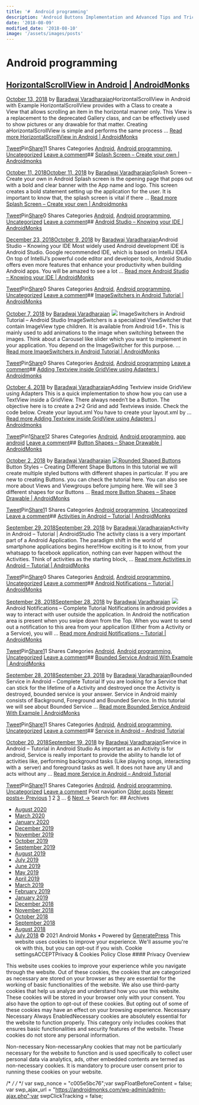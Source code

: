 ```yaml
---
title: '#  Android programming'
description: 'Android Buttons Implementation and Advanced Tips and Tricks Uncategorized - Buttons in Android - OverView and Implementation Android Monks'
date: '2018-08-09'
modified_date: '2018-08-10'
image: '/assets/images/posts'
---
```

#  Android programming

## [HorizontalScrollView in Android | AndroidMonks](https://androidmonks.com/horizontalscrollview/)

 [October 13, 2018](https://androidmonks.com/horizontalscrollview/ "12:37 pm") by [Baradwaj Varadharajan](https://androidmonks.com/author/admin/ "View all posts by Baradwaj Varadharajan")HorizontalScrollView in Android with Example HorizontalScrollView provides with a Class to create a View that allows scrolling an item in the horizontal manner only. This View is a replacement to the deprecated Gallery class, and can be effectively used to show pictures or any drawable for that matter. Creating aHorizontalScrollView is simple and performs the same process … [Read more HorizontalScrollView in Android | AndroidMonks](https://androidmonks.com/horizontalscrollview/ "HorizontalScrollView in Android | AndroidMonks")

[Tweet](https://twitter.com/intent/tweet?text=HorizontalScrollView+in+Android++AndroidMonks&url=https%3A%2F%2Fandroidmonks.com%2Fhorizontalscrollview%2F)Pin[Share1](https://www.facebook.com/share.php?u=https%3A%2F%2Fandroidmonks.com%2Fhorizontalscrollview%2F)1 Shares Categories [Android](https://androidmonks.com/category/android/), [Android programming](https://androidmonks.com/category/android-programming/), [Uncategorized](https://androidmonks.com/category/uncategorized/) [Leave a comment](https://androidmonks.com/horizontalscrollview/#respond)## [Splash Screen – Create your own | Androidmonks](https://androidmonks.com/splash-screen/)

 [October 11, 2018October 11, 2018](https://androidmonks.com/splash-screen/ "5:38 pm") by [Baradwaj Varadharajan](https://androidmonks.com/author/admin/ "View all posts by Baradwaj Varadharajan")Splash Screen – Create your own in Android Splash screen is the opening page that pops out with a bold and clear banner with the App name and logo. This screen creates a bold statement setting up the application for the user. It is important to know that, the splash screen is vital if there … [Read more Splash Screen – Create your own | Androidmonks](https://androidmonks.com/splash-screen/ "Splash Screen – Create your own | Androidmonks")

[Tweet](https://twitter.com/intent/tweet?text=Splash+Screen+-+Create+your+own++Androidmonks&url=https%3A%2F%2Fandroidmonks.com%2Fsplash-screen%2F)Pin[Share](https://www.facebook.com/share.php?u=https%3A%2F%2Fandroidmonks.com%2Fsplash-screen%2F)0 Shares Categories [Android](https://androidmonks.com/category/android/), [Android programming](https://androidmonks.com/category/android-programming/), [Uncategorized](https://androidmonks.com/category/uncategorized/) [Leave a comment](https://androidmonks.com/splash-screen/#respond)## [Android Studio – Knowing your IDE | AndroidMonks](https://androidmonks.com/android-studio/)

 [December 23, 2018October 9, 2018](https://androidmonks.com/android-studio/ "5:28 pm") by [Baradwaj Varadharajan](https://androidmonks.com/author/admin/ "View all posts by Baradwaj Varadharajan")Android Studio – Knowing your IDE Most widely used Android development IDE is Android Studio. Google recommended IDE, which is based on IntelliJ IDEA  On top of IntelliJ’s powerful code editor and developer tools, Android Studio offers even more features that enhance your productivity when building Android apps. You will be amazed to see a lot … [Read more Android Studio – Knowing your IDE | AndroidMonks](https://androidmonks.com/android-studio/ "Android Studio – Knowing your IDE | AndroidMonks")

[Tweet](https://twitter.com/intent/tweet?text=Android+Studio+-+Knowing+your+IDE++AndroidMonks&url=https%3A%2F%2Fandroidmonks.com%2Fandroid-studio%2F)Pin[Share](https://www.facebook.com/share.php?u=https%3A%2F%2Fandroidmonks.com%2Fandroid-studio%2F)0 Shares Categories [Android](https://androidmonks.com/category/android/), [Android programming](https://androidmonks.com/category/android-programming/), [Uncategorized](https://androidmonks.com/category/uncategorized/) [Leave a comment](https://androidmonks.com/android-studio/#respond)## [ImageSwitchers in Android Tutorial | AndroidMonks](https://androidmonks.com/imageswitchers-android/)

 [October 7, 2018](https://androidmonks.com/imageswitchers-android/ "4:12 pm") by [Baradwaj Varadharajan](https://androidmonks.com/author/admin/ "View all posts by Baradwaj Varadharajan")  [![](data:image/gif;base64,R0lGODlhAQABAIAAAAAAAP///yH5BAEAAAAALAAAAAABAAEAAAIBRAA7)![](https://androidmonks.com/wp-content/uploads/2018/10/abstract-art-artistic-990824.jpg)](https://androidmonks.com/imageswitchers-android/) ImageSwitchers in Android Tutorial – Android Studio ImageSwitchers is a specialized ViewSwitcher that contain ImageView type children. It is available from Android 1.6+. This is mainly used to add animations to the image when switching between the images. Think about a Carousel like slider which you want to implement in your application. You depend on the ImageSwitcher for this purpose. … [Read more ImageSwitchers in Android Tutorial | AndroidMonks](https://androidmonks.com/imageswitchers-android/ "ImageSwitchers in Android Tutorial | AndroidMonks")

[Tweet](https://twitter.com/intent/tweet?text=ImageSwitchers+in+Android+Tutorial++AndroidMonks&url=https%3A%2F%2Fandroidmonks.com%2Fimageswitchers-android%2F)Pin[Share](https://www.facebook.com/share.php?u=https%3A%2F%2Fandroidmonks.com%2Fimageswitchers-android%2F)0 Shares Categories [Android](https://androidmonks.com/category/android/), [Android programming](https://androidmonks.com/category/android-programming/) [Leave a comment](https://androidmonks.com/imageswitchers-android/#respond)## [Adding Textview inside GridView using Adapters | Androidmonks](https://androidmonks.com/adding-textview-inside-gridview/)

 [October 4, 2018](https://androidmonks.com/adding-textview-inside-gridview/ "7:52 am") by [Baradwaj Varadharajan](https://androidmonks.com/author/admin/ "View all posts by Baradwaj Varadharajan")Adding Textview inside GridView using Adapters This is a quick implementation to show how you can use a TextView inside a GridView. There always needn’t be a Button. The objective here is to create a 2×2 Grid and add Textviews inside. Check the code below. Create your layout.xml You have to create your layout.xml by … [Read more Adding Textview inside GridView using Adapters | Androidmonks](https://androidmonks.com/adding-textview-inside-gridview/ "Adding Textview inside GridView using Adapters | Androidmonks")

[Tweet](https://twitter.com/intent/tweet?text=Adding+Textview+inside+GridView+using+Adapters++Androidmonks&url=https%3A%2F%2Fandroidmonks.com%2Fadding-textview-inside-gridview%2F)Pin1[Share1](https://www.facebook.com/share.php?u=https%3A%2F%2Fandroidmonks.com%2Fadding-textview-inside-gridview%2F)2 Shares Categories [Android](https://androidmonks.com/category/android/), [Android programming](https://androidmonks.com/category/android-programming/), [app android](https://androidmonks.com/category/app-android/) [Leave a comment](https://androidmonks.com/adding-textview-inside-gridview/#respond)## [Button Shapes – Shape Drawable | AndroidMonks](https://androidmonks.com/button-shapes-drawable/)

 [October 2, 2018](https://androidmonks.com/button-shapes-drawable/ "4:12 am") by [Baradwaj Varadharajan](https://androidmonks.com/author/admin/ "View all posts by Baradwaj Varadharajan")  [![Rounded Shaped Buttons](data:image/gif;base64,R0lGODlhAQABAIAAAAAAAP///yH5BAEAAAAALAAAAAABAAEAAAIBRAA7)![Rounded Shaped Buttons](https://androidmonks.com/wp-content/uploads/2018/10/Screen-Shot-2018-10-01-at-10.10.53-PM.png)](https://androidmonks.com/button-shapes-drawable/) Button Styles – Creating Different Shape Buttons In this tutorial we will create multiple styled buttons with different shapes in particular. If you are new to creating Buttons. you can check the tutorial here. You can also see more about Views and Viewgroups before jumping here. We will see 3 different shapes for our Buttons … [Read more Button Shapes – Shape Drawable | AndroidMonks](https://androidmonks.com/button-shapes-drawable/ "Button Shapes – Shape Drawable | AndroidMonks")

[Tweet](https://twitter.com/intent/tweet?text=Button+Shapes+-+Shape+Drawable++AndroidMonks&url=https%3A%2F%2Fandroidmonks.com%2Fbutton-shapes-drawable%2F)Pin[Share1](https://www.facebook.com/share.php?u=https%3A%2F%2Fandroidmonks.com%2Fbutton-shapes-drawable%2F)1 Shares Categories [Android programming](https://androidmonks.com/category/android-programming/), [Uncategorized](https://androidmonks.com/category/uncategorized/) [Leave a comment](https://androidmonks.com/button-shapes-drawable/#respond)## [Activities in Android – Tutorial | AndroidMonks](https://androidmonks.com/activities-in-android/)

 [September 29, 2018September 29, 2018](https://androidmonks.com/activities-in-android/ "5:43 pm") by [Baradwaj Varadharajan](https://androidmonks.com/author/admin/ "View all posts by Baradwaj Varadharajan")Activity in Android – Tutorial | AndroidStudio The activity class is a very important part of a Android Application. The paradigm shift in the world of smartphone applications begins here!!How exciting is it to know, from your whatsapp to facebook application, nothing can ever happen without the Activities. Think of activities as the starting block, … [Read more Activities in Android – Tutorial | AndroidMonks](https://androidmonks.com/activities-in-android/ "Activities in Android – Tutorial | AndroidMonks")

[Tweet](https://twitter.com/intent/tweet?text=Activities+in+Android+-+Tutorial++AndroidMonks&url=https%3A%2F%2Fandroidmonks.com%2Factivities-in-android%2F)Pin[Share](https://www.facebook.com/share.php?u=https%3A%2F%2Fandroidmonks.com%2Factivities-in-android%2F)0 Shares Categories [Android](https://androidmonks.com/category/android/), [Android programming](https://androidmonks.com/category/android-programming/), [Uncategorized](https://androidmonks.com/category/uncategorized/) [Leave a comment](https://androidmonks.com/activities-in-android/#respond)## [Android Notifications – Tutorial | AndroidMonks](https://androidmonks.com/android-notifications/)

 [September 28, 2018September 28, 2018](https://androidmonks.com/android-notifications/ "5:48 am") by [Baradwaj Varadharajan](https://androidmonks.com/author/admin/ "View all posts by Baradwaj Varadharajan")  [![](data:image/gif;base64,R0lGODlhAQABAIAAAAAAAP///yH5BAEAAAAALAAAAAABAAEAAAIBRAA7)![](https://androidmonks.com/wp-content/uploads/2018/09/adult-app-channel-221181.jpg)](https://androidmonks.com/android-notifications/) Android Notifications – Complete Tutorial Notifications in android provides a way to interact with user outside the application. In Android the notification area is present when you swipe down from the Top. When you want to send out a notification to this area from your application (Either from a Activity or a Service), you will … [Read more Android Notifications – Tutorial | AndroidMonks](https://androidmonks.com/android-notifications/ "Android Notifications – Tutorial | AndroidMonks")

[Tweet](https://twitter.com/intent/tweet?text=Android+Notifications+-+Tutorial++AndroidMonks&url=https%3A%2F%2Fandroidmonks.com%2Fandroid-notifications%2F)Pin[Share1](https://www.facebook.com/share.php?u=https%3A%2F%2Fandroidmonks.com%2Fandroid-notifications%2F)1 Shares Categories [Android](https://androidmonks.com/category/android/), [Android programming](https://androidmonks.com/category/android-programming/), [Uncategorized](https://androidmonks.com/category/uncategorized/) [Leave a comment](https://androidmonks.com/android-notifications/#respond)## [Bounded Service Android With Example | AndroidMonks](https://androidmonks.com/bounded-service-in-android/)

 [September 28, 2018September 23, 2018](https://androidmonks.com/bounded-service-in-android/ "7:55 am") by [Baradwaj Varadharajan](https://androidmonks.com/author/admin/ "View all posts by Baradwaj Varadharajan")Bounded Service in Android – Complete Tutorial If you are looking for a Service that can stick for the lifetime of a Activity and destroyed once the Activity is destroyed, bounded service is your answer. Service in Android mainly consists of Background, Foreground and Bounded Service. In this tutorial we will see about Bounded Service … [Read more Bounded Service Android With Example | AndroidMonks](https://androidmonks.com/bounded-service-in-android/ "Bounded Service Android With Example | AndroidMonks")

[Tweet](https://twitter.com/intent/tweet?text=Bounded+Service+Android+With+Example++AndroidMonks&url=https%3A%2F%2Fandroidmonks.com%2Fbounded-service-in-android%2F)Pin[Share1](https://www.facebook.com/share.php?u=https%3A%2F%2Fandroidmonks.com%2Fbounded-service-in-android%2F)1 Shares Categories [Android](https://androidmonks.com/category/android/), [Android programming](https://androidmonks.com/category/android-programming/), [Uncategorized](https://androidmonks.com/category/uncategorized/) [Leave a comment](https://androidmonks.com/bounded-service-in-android/#respond)## [Service in Android – Android Tutorial](https://androidmonks.com/service-android-tutorial/)

 [October 20, 2018September 19, 2018](https://androidmonks.com/service-android-tutorial/ "6:00 pm") by [Baradwaj Varadharajan](https://androidmonks.com/author/admin/ "View all posts by Baradwaj Varadharajan")Service in Android – Tutorial in Android Studio As important as an Activity is for android, Service is really important to provide the ability to handle lot of activities like, performing background tasks (Like playing songs, interacting with a  server) and foreground tasks as well. It does not have any UI and acts without any … [Read more Service in Android – Android Tutorial](https://androidmonks.com/service-android-tutorial/ "Service in Android – Android Tutorial")

[Tweet](https://twitter.com/intent/tweet?text=Service+in+Android+-+Android+Tutorial&url=https%3A%2F%2Fandroidmonks.com%2Fservice-android-tutorial%2F)Pin[Share1](https://www.facebook.com/share.php?u=https%3A%2F%2Fandroidmonks.com%2Fservice-android-tutorial%2F)1 Shares Categories [Android](https://androidmonks.com/category/android/), [Android programming](https://androidmonks.com/category/android-programming/), [Uncategorized](https://androidmonks.com/category/uncategorized/) [Leave a comment](https://androidmonks.com/service-android-tutorial/#respond) Post navigation [Older posts](https://androidmonks.com/category/android-programming/page/3/) [Newer posts](https://androidmonks.com/category/android-programming/)[← Previous](https://androidmonks.com/category/android-programming/) [1](https://androidmonks.com/category/android-programming/) 2 [3](https://androidmonks.com/category/android-programming/page/3/) … [6](https://androidmonks.com/category/android-programming/page/6/) [Next →](https://androidmonks.com/category/android-programming/page/3/)  Search for:   ## Archives

* [August 2020](https://androidmonks.com/2020/08/)
* [March 2020](https://androidmonks.com/2020/03/)
* [January 2020](https://androidmonks.com/2020/01/)
* [December 2019](https://androidmonks.com/2019/12/)
* [November 2019](https://androidmonks.com/2019/11/)
* [October 2019](https://androidmonks.com/2019/10/)
* [September 2019](https://androidmonks.com/2019/09/)
* [August 2019](https://androidmonks.com/2019/08/)
* [July 2019](https://androidmonks.com/2019/07/)
* [June 2019](https://androidmonks.com/2019/06/)
* [May 2019](https://androidmonks.com/2019/05/)
* [April 2019](https://androidmonks.com/2019/04/)
* [March 2019](https://androidmonks.com/2019/03/)
* [February 2019](https://androidmonks.com/2019/02/)
* [January 2019](https://androidmonks.com/2019/01/)
* [December 2018](https://androidmonks.com/2018/12/)
* [November 2018](https://androidmonks.com/2018/11/)
* [October 2018](https://androidmonks.com/2018/10/)
* [September 2018](https://androidmonks.com/2018/09/)
* [August 2018](https://androidmonks.com/2018/08/)
* [July 2018](https://androidmonks.com/2018/07/)
 © 2021 Android Monks • Powered by [GeneratePress](https://generatepress.com) This website uses cookies to improve your experience. We'll assume you're ok with this, but you can opt-out if you wish. Cookie settingsACCEPTPrivacy & Cookies Policy   Close #### Privacy Overview

This website uses cookies to improve your experience while you navigate through the website. Out of these cookies, the cookies that are categorized as necessary are stored on your browser as they are essential for the working of basic functionalities of the website. We also use third-party cookies that help us analyze and understand how you use this website. These cookies will be stored in your browser only with your consent. You also have the option to opt-out of these cookies. But opting out of some of these cookies may have an effect on your browsing experience.  Necessary  Necessary Always EnabledNecessary cookies are absolutely essential for the website to function properly. This category only includes cookies that ensures basic functionalities and security features of the website. These cookies do not store any personal information.

 Non-necessary  Non-necessaryAny cookies that may not be particularly necessary for the website to function and is used specifically to collect user personal data via analytics, ads, other embedded contents are termed as non-necessary cookies. It is mandatory to procure user consent prior to running these cookies on your website.

  /* <![CDATA[ */
var tocplus = {"visibility\_show":"show","visibility\_hide":"hide","width":"Auto"};
/* ]]> */  /* <![CDATA[ */
var socialWarfare = {"addons":[],"post\_id":"524","variables":{"emphasizeIcons":false,"powered\_by\_toggle":false,"affiliate\_link":"https:\/\/warfareplugins.com"},"floatBeforeContent":""};
/* ]]> */       var swp\_nonce = "c005e5bc76";var swpFloatBeforeContent = false; var swp\_ajax\_url = "https://androidmonks.com/wp-admin/admin-ajax.php";var swpClickTracking = false; 